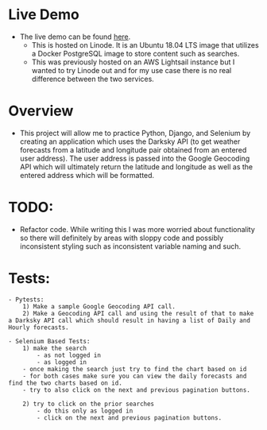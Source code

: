 # Live Demo

- The live demo can be found [here](https://djforecast.toddtran.com/).
  - This is hosted on Linode. It is an Ubuntu 18.04 LTS image that utilizes a Docker PostgreSQL image to store content such as searches.
  - This was previously hosted on an AWS Lightsail instance but I wanted to try Linode out and for my use case there is no real difference between the two services.

# Overview

- This project will allow me to practice Python, Django, and Selenium by creating an application which uses the Darksky API (to get weather forecasts from a latitude and longitude pair obtained from an entered user address). The user address is passed into the Google Geocoding API which will ultimately return the latitude and longitude as well as the entered address which will be formatted.

# TODO:

- Refactor code. While writing this I was more worried about functionality so there will definitely by areas with sloppy code and possibly inconsistent styling such as inconsistent variable naming and such.

# Tests:

    - Pytests:
        1) Make a sample Google Geocoding API call.
        2) Make a Geocoding API call and using the result of that to make a Darksky API call which should result in having a list of Daily and Hourly forecasts.

    - Selenium Based Tests:
        1) make the search
            - as not logged in
            - as logged in
        - once making the search just try to find the chart based on id
        - for both cases make sure you can view the daily forecasts and find the two charts based on id.
        - try to also click on the next and previous pagination buttons.

        2) try to click on the prior searches
            - do this only as logged in
            - click on the next and previous pagination buttons.
